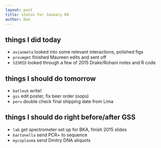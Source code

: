 ```yaml
---
layout: post
title: status for January 09
author: Dan
---
```


## things I did today
* `avianmeta` looked into some relevant interactions, polished figs
* `provmgmt` finished Maureen edits and sent off
* `SISMID` looked through a few of 2015 Drake/Rohani notes and R code

## things I should do tomorrow
* `batleuk` write!
* `gss` edit poster, fix beer order (oops)
* `peru` double check final shipping date from Lima

## things I should do right before/after GSS
* `lab` get spectrometer set up for BKA, finish 2015 slides
* `bartonella` send PCR+ to sequence
* `mycoplasma` send Dmitry DNA aliquots

<i class='fa fa-code' style='color:pink'> </i>
